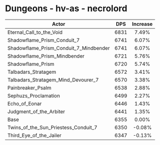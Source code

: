 # Dungeons - hv-as - necrolord
| Actor | DPS | Increase |
|---|:---:|:---:|
|Eternal_Call_to_the_Void|6831|7.49%|
|Shadowflame_Prism_Conduit_7|6741|6.07%|
|Shadowflame_Prism_Conduit_7_Mindbender|6741|6.07%|
|Shadowflame_Prism_Mindbender|6721|5.76%|
|Shadowflame_Prism|6720|5.74%|
|Talbadars_Stratagem|6572|3.41%|
|Talbadars_Stratagem_Mind_Devourer_7|6570|3.38%|
|Painbreaker_Psalm|6538|2.88%|
|Sephuzs_Proclamation|6499|2.27%|
|Echo_of_Eonar|6446|1.43%|
|Judgment_of_the_Arbiter|6441|1.35%|
|Base|6355|0.00%|
|Twins_of_the_Sun_Priestess_Conduit_7|6350|-0.08%|
|Third_Eye_of_the_Jailer|6347|-0.13%|
